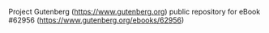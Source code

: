 Project Gutenberg (https://www.gutenberg.org) public repository for eBook #62956 (https://www.gutenberg.org/ebooks/62956)
